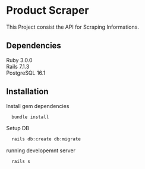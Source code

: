 
# Product Scraper

This Project consist the API for Scraping Informations.


## Dependencies

Ruby 3.0.0 \
Rails 7.1.3 \
PostgreSQL 16.1
## Installation


Install gem dependencies
```bash
  bundle install
```

Setup DB
```bash
  rails db:create db:migrate
``` 

running developemnt server
```bash
  rails s
``` 

